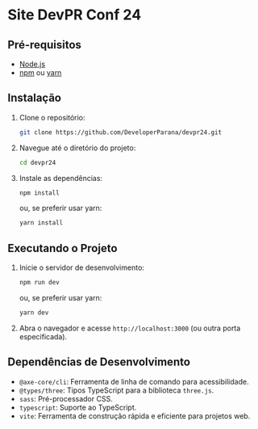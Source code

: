 # Site DevPR Conf 24

## Pré-requisitos

- [Node.js](https://nodejs.org/)
- [npm](https://www.npmjs.com/) ou [yarn](https://yarnpkg.com/)

## Instalação

1. Clone o repositório:

    ```sh
    git clone https://github.com/DeveloperParana/devpr24.git
    ```

2. Navegue até o diretório do projeto:

    ```sh
    cd devpr24
    ```

3. Instale as dependências:

    ```sh
    npm install
    ```

    ou, se preferir usar yarn:

    ```sh
    yarn install
    ```

## Executando o Projeto

1. Inicie o servidor de desenvolvimento:

    ```sh
    npm run dev
    ```

    ou, se preferir usar yarn:

    ```sh
    yarn dev
    ```

2. Abra o navegador e acesse `http://localhost:3000` (ou outra porta especificada).

## Dependências de Desenvolvimento

- `@axe-core/cli`: Ferramenta de linha de comando para acessibilidade.
- `@types/three`: Tipos TypeScript para a biblioteca `three.js`.
- `sass`: Pré-processador CSS.
- `typescript`: Suporte ao TypeScript.
- `vite`: Ferramenta de construção rápida e eficiente para projetos web.